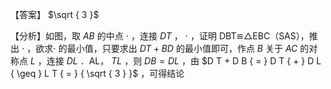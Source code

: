 【答案】 $\sqrt { 3 }$

【分析】如图，取 $A B$ 的中点 $\cdot$ ，连接 $D T$ ， $\cdot$ ，证明 DBT≌△EBC（SAS），推出 $\cdot$ ，欲求$\cdot$ 的最小值，只要求出 $D T { + } B D$ 的最小值即可，作点 $B$ 关于 $A C$ 的对称点 $L$ ，连接 $D L$ ．AL， $T L$ ，则 $D B { = } D L$ ，由 $D T + D B { = } D T { + } D L { \geq } L T { = } { \sqrt { 3 } }$ ，可得结论
